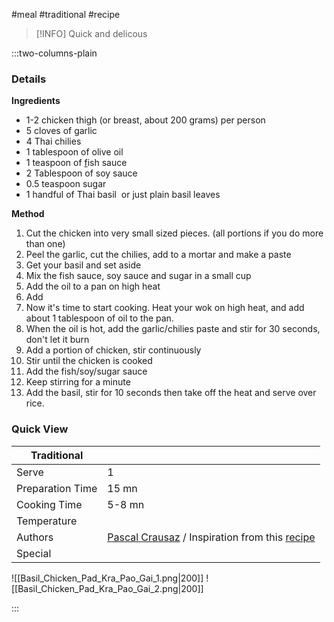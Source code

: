 #meal #traditional #recipe

> [!INFO]
> Quick and delicous

:::two-columns-plain

### Details
**Ingredients**

- 1-2 chicken thigh (or breast, about 200 grams) per person
- 5 cloves of garlic
- 4 Thai chilies
- 1 tablespoon of olive oil
- 1 teaspoon of [f](http://amzn.to/2drs8Kv)ish sauce
- 2 Tablespoon of soy sauce
- 0.5 teaspoon sugar
- 1 handful of Thai basil  or just plain basil leaves


**Method**

1. Cut the chicken into very small sized pieces. (all portions if you do more than one)
2. Peel the garlic, cut the chilies, add to a mortar and make a paste
3. Get your basil and set aside
4. Mix the fish sauce, soy sauce and sugar in a small cup
5. Add the oil to a pan on high heat
6. Add 
7. Now it's time to start cooking. Heat your wok on high heat, and add about 1 tablespoon of oil to the pan.
8. When the oil is hot, add the garlic/chilies paste and stir for 30 seconds, don't let it burn
9. Add a portion of chicken, stir continuously
10. Stir until the chicken is cooked
11. Add the fish/soy/sugar sauce
12. Keep stirring for a minute
13. Add the basil, stir for 10 seconds then take off the heat and serve over rice.

  


  

  




### Quick View
| Traditional      |                                                |
| ---------------- | ---------------------------------------------- |
| Serve            | 1                                              |
| Preparation Time | 15 mn                                          |
| Cooking Time     | 5-8 mn                                         |
| Temperature      |                                                |
| Authors          | [Pascal Crausaz](mailto:pascal@askpascal.com) / Inspiration from this [recipe](https://www.eatingthaifood.com/thai-basil-chicken-recipe-pad-kra-pao-gai/) |
| Special          |                                                |

![[Basil_Chicken_Pad_Kra_Pao_Gai_1.png|200]]
![[Basil_Chicken_Pad_Kra_Pao_Gai_2.png|200]]

:::

